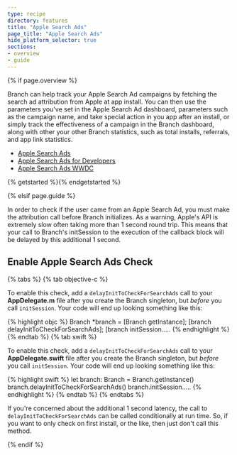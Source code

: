 ```yaml
---
type: recipe
directory: features
title: "Apple Search Ads"
page_title: "Apple Search Ads"
hide_platform_selector: true
sections:
- overview
- guide
---
```


{% if page.overview %}

Branch can help track your Apple Search Ad campaigns by fetching the search ad attribution from Apple at app install.  You can then use the parameters you've set in the Apple Search Ad dashboard, parameters such as the campaign name, and take special action in you app after an install, or simply track the effectiveness of a campaign in the Branch dashboard, along with other your other Branch statistics, such as total installs, referrals, and app link statistics.

+ [Apple Search Ads](https://searchads.apple.com/)
+ [Apple Search Ads for Developers](https://developer.apple.com/app-store/search-ads/)
+ [Apple Search Ads WWDC](https://developer.apple.com/videos/play/wwdc2016/302/)

{% getstarted %}{% endgetstarted %}

{% elsif page.guide %}

In order to check if the user came from an Apple Search Ad, you must make the attribution call before Branch initializes. As a warning, Apple's API is extremely slow often taking more than 1 second round trip. This means that your call to Branch's initSession to the execution of the callback block will be delayed by this additional 1 second.

## Enable Apple Search Ads Check

{% tabs %}
{% tab objective-c %}

To enable this check, add a `delayInitToCheckForSearchAds` call to your **AppDelegate.m** file after you create the Branch singleton, but *before* you call `initSession`. Your code will end up looking something like this:

{% highlight objc %}
Branch *branch = [Branch getInstance];
[branch delayInitToCheckForSearchAds];
[branch initSession.....
{% endhighlight %}
{% endtab %}
{% tab swift %}

To enable this check, add a `delayInitToCheckForSearchAds` call to your **AppDelegate.swift** file after you create the Branch singleton, but *before* you call `initSession`. Your code will end up looking something like this:

{% highlight swift %}
let branch: Branch = Branch.getInstance()
branch.delayInitToCheckForSearchAds()
branch.initSession.....
{% endhighlight %}
{% endtab %}
{% endtabs %}

If you're concerned about the additional 1 second latency, the call to `delayInitToCheckForSearchAds` can be called conditionally at run time. So, if you want to only check on first install, or the like, then just don't call this method.

{% endif %}